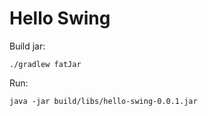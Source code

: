 # Hello Swing

Build jar:

    ./gradlew fatJar

Run:

    java -jar build/libs/hello-swing-0.0.1.jar
